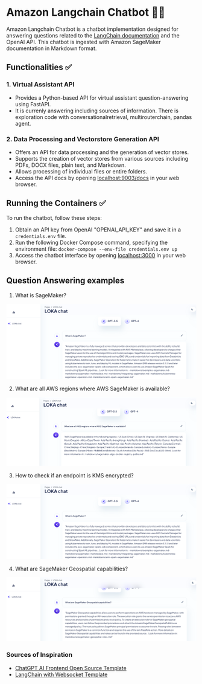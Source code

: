 # Amazon Langchain Chatbot 🦜️🔗

Amazon Langchain Chatbot is a chatbot implementation designed for answering questions related to the [LangChain documentation](https://langchain.readthedocs.io/en/latest/) and the OpenAI API. This chatbot is ingested with Amazon SageMaker documentation in Markdown format.

## Functionalities ✅

### 1. Virtual Assistant API
- Provides a Python-based API for virtual assistant question-answering using FastAPI.
- It is currenly answering including sources of information. There is exploration code with conversationalretrieval, multirouterchain, pandas agent. 

### 2. Data Processing and Vectorstore Generation API
- Offers an API for data processing and the generation of vector stores.
- Supports the creation of vector stores from various sources including PDFs, DOCX files, plain text, and Markdown.
- Allows processing of individual files or entire folders.
- Access the API docs by opening [localhost:9003/docs](http://localhost:9003/docs) in your web browser.

## Running the Containers ✅

To run the chatbot, follow these steps:

1. Obtain an API key from OpenAI "OPENAI_API_KEY" and save it in a `credentials.env` file.
2. Run the following Docker Compose command, specifying the environment file: `docker-compose --env-file credentials.env up`
3. Access the chatbot interface by opening [localhost:3000](http://localhost:3000) in your web browser.

## Question Answering examples

1. What is SageMaker?

![Question 1](frontend/public/img/question1.png)

2. What are all AWS regions where AWS SageMaker is available?

![Question 2](frontend/public/img/question2.png)

3. How to check if an endpoint is KMS encrypted?

![Question 3](frontend/public/img/question3.png)

4. What are SageMaker Geospatial capabilities?

![Question 4](frontend/public/img/question4.png)

### Sources of Inspiration

- [ChatGPT AI Frontend Open Source Template](https://github.com/horizon-ui/chatgpt-ai-template)
- [LangChain with Websocket Template](https://github.com/pors/langchain-chat-websockets)
